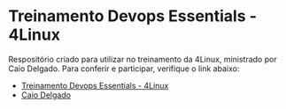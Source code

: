 # Treinamento Devops Essentials - 4Linux

Respositório criado para utilizar no treinamento da 4Linux, ministrado por Caio Delgado.
Para conferir e participar, verifique o link abaixo:

* [Treinamento Devops Essentials - 4Linux](https://4linux.com.br/cursos/treinamento/devops-essentials/)
* [Caio Delgado](https://github.com/caiodelgadonew/)